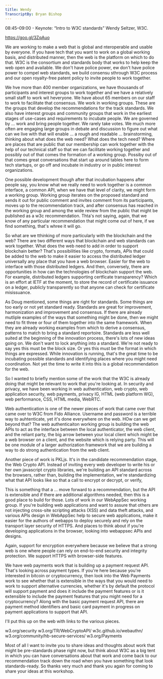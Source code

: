 ```yaml
---
title: Wendy
TranscriptBy: Bryan Bishop
---
```


08:45–09:00 - Keynote: “Intro to W3C standards” Wendy Seltzer, W3C.

https://goo.gl/3ZqAuo

We are working to make a web that is global and nteroperable and usable by everyone. If you have tech that you want to work on a global working basis, and distributed manner, then the web is the platform on which to do that. W3C is the consortium and standards body that works to help keep the web open and available. We don't have police power, ew don't have police power to compel web standards, we build consensu sthrough W3C process and our open royalty-free patent policy to invite people to work together.

We hve more than 400 member organizations, we have thousands of participants and interest groups to work together and we have a relatively small staff to work wit heveryone. We have about 65 members on our staff to work to facilitate that consensus. We work in working groups. These are the groups that develop the recommendations for the track standards. We also have interest groups and community groups that work in the earliest stages of use-cases and requirements to incubate people. We are governed by ... work and bring people together. We rarely take votes. We much more often are engaging large groups in debate and discussion to figure out what can we live with that will enable ... a rough and readable ... brainstorming, thinking about what does the web need? What does the tech need? Where are places that are public that our membership can work together with the help of our technical staff so that we can facilitate working together and possibly out of that comes the formation of a working group. Possiby out of that comes great conversations that start up around tables here to form tech startups, or go off and incubate in industry or in public interest organizations.

One possible development though after that incubation happens after people say, you know what we really need to work together is a common interface, a common API, when we have that level of clarity, we might form a working group. Working group iterates on the proposed standard and sends it out for public comment and invites comment from its participants, moves up to the recommendation track, and after  consensus has reached in the working group and among the wide review from the public that might be published as a w3c recommendation. Thta's not saying, again, that we know of any particular recommendation that might come out of here, if we find something, that's whree it will go.

So what are we tthinking of more particularly with the blockchain and the web? There are two different ways that blockchain and web standards can work together. What does the web need to add in order to support blockchain better? That's possibilities like crypto, formats, APIs that could be added to the web to make it easier to access the distributed ledger universally any place that you have a web browser. Easier for the web to interface with those distributed ledgers. And then, conversely, there are opportunities in how can the technologies of blockchain support the web. For example, distributed ledgers supporting certficate transparency? Which is an effort at IETF at the moment, to store the record of certificate issuance on a ledger, publicly transparently so that anyone can check for certificate misissuance.

As Doug mentioned, some things are right for standards. Some things are too early or not yet standard ready. Standards are great for improvement, harmonization and improvement and consensus. If there are already mutliple examples of the ways that something might be done, then we might need to fit three or four of them together into the same framework. When they are already working examples from which to derive a consensus, patterns to match to bring a standard reportoire. Standards are less well suited at the beginning of the innovation process, there's lots of new ideas going on. We don't want to lock anything into a standard. We're not ready to say yes this must be the block size. Or yes this must be the format in which things are expressed. While innovation is running, that's the great time to be incubating possible standards and identifying places where you might need coordination. Not yet the time to write it into this is a global recommendation for the web.

So I wanted to briefly mention some of the work that the W3C is already doing that might be relevant to work that you're looking at. In security and privacy, we have been working in web authentication, web crypto, web application security, web payments, privacy IG, HTML (web platform WG), web performance, CSS, HTML media, WebRTC.

Web authentication is one of the newer pieces of work that came over that came over to W3C from Fido Alliance. Username and password is a terrible way to auhtenticate, yet it's done everywhere on the web. HOw can we get beyond that? The web authenticaiton working group is building the web APIs to act as the interface between the local authenticator, the web client, and the reliant party, the big arrow between your local client which might be a web browser on a client, and the website which is relying party. This will be one module of a larger authorization framework that we are building a way to do strong authentication from the web client.

Another piece of work is PKLjs. It's in the candidate recommendation stage, the Web Crypto API. Instead of inviting every web developer to write his or her own javascript crypto libraries, we're building an API standard across the browsers, rather than, building the implementation, we're standardizing what that API looks like so that a call to encrypt or decrypt, or verify, 

This is something that a ... move forward to a recommendation, but the API is extensible and if there are additional algorithms needed, then this is a good place to build for those. Lots of work in our WebAppSec working group. If you're building web applications and want to assure that others are not injecting cross-site scripting attacks (XSS) and data theft attacks, and various APIs design in WebAppSec help to secure web applications, make it easier for the authors of webapps to deploy securely and rely on the transport layer security of HTTPS. And places to think about if you're developing applications in the browser, looking into webappsec APIs and designs.

Again, support for encryption everywhere because we believe that a strong web is one where people can rely on end-to-end security and integrity protection. We support HTTPS with browser-side features.

We have web payments work that is building up a payment request API. That's looking across payment types. If you're here because you're interested in bitcoin or cryptocurrency, then look into the Web Payments work to see whether that is extensible in the ways that you would need to work to support alternative currencies, whether it's by default the protocol will support payment and does it include the payment features or is it extensible to include the payment features that you might need for a cryptocurrency? Along with the basic payment request API, there are payment method identifiers and basic card payment in progress on payment applications to support that API.

I'll put this up on the web with links to the various pieces.

w3.org/security
w3.org/TR/WebCryptoAPI/
w3c.github.io/webauthn/
w3.org/community/hb-secure-services/
w3.org/Payments

Most of all I want to invite you to share ideas and thoughts about work that might be pre-standards phase right now, but think about W3C as a big tent in which you can have conversations about that work and come back to our recommendation track down the road when you have something that look standards-ready. So thanks very much and thank you again for coming to share your ideas at this workshop.

